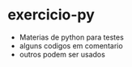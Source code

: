 # exercicio-py
- Materias de python para testes
- alguns codigos em comentario
- outros podem ser usados
